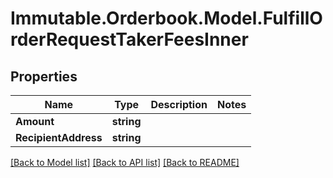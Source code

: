 # Immutable.Orderbook.Model.FulfillOrderRequestTakerFeesInner

## Properties

 Name                 | Type       | Description | Notes 
----------------------|------------|-------------|-------
 **Amount**           | **string** |             |
 **RecipientAddress** | **string** |             |

[[Back to Model list]](../README.md#documentation-for-models) [[Back to API list]](../README.md#documentation-for-api-endpoints) [[Back to README]](../README.md)

